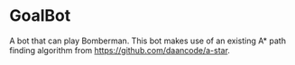 # GoalBot

A bot that can play Bomberman. This bot makes use of an existing A* path finding algorithm from https://github.com/daancode/a-star.
